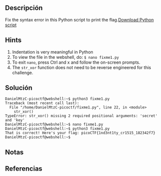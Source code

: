 ## Descripción 
Fix the syntax error in this Python script to print the flag.[Download Python script](https://artifacts.picoctf.net/c/27/fixme1.py)
## Hints
1. Indentation is very meaningful in Python
2. To view the file in the webshell, do: `$ nano fixme1.py`
3. To exit `nano`, press Ctrl and x and follow the on-screen prompts.
4. The `str_xor` function does not need to be reverse engineered for this challenge.
## Solución
```
DanielMtzC-picoctf@webshell:~$ python3 fixme1.py 
Traceback (most recent call last):
  File "/home/DanielMtzC-picoctf/fixme1.py", line 22, in <module>
    str_xor()
TypeError: str_xor() missing 2 required positional arguments: 'secret' and 'key'
DanielMtzC-picoctf@webshell:~$ nano fixme1.py 
DanielMtzC-picoctf@webshell:~$ python3 fixme1.py 
That is correct! Here's your flag: picoCTF{1nd3nt1ty_cr1515_182342f7}
DanielMtzC-picoctf@webshell:~$ 
```
## Notas

## Referencias

